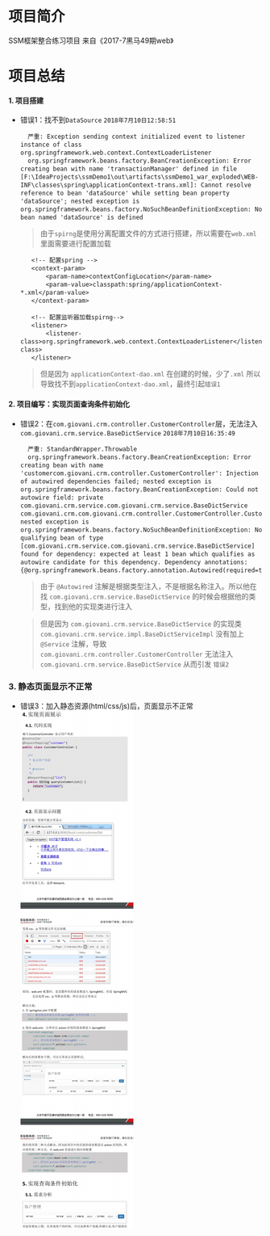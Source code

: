 # 项目简介
    
   SSM框架整合练习项目
   来自《2017-7黑马49期web》

# 项目总结

#### 1. 项目搭建

   + 错误1：找不到`DataSource` `2018年7月10日12:58:51`
               
           严重: Exception sending context initialized event to listener instance of class org.springframework.web.context.ContextLoaderListener
           org.springframework.beans.factory.BeanCreationException: Error creating bean with name 'transactionManager' defined in file [F:\IdeaProjects\ssmDemo1\out\artifacts\ssmDemo1_war_exploded\WEB-INF\classes\spring\applicationContext-trans.xml]: Cannot resolve reference to bean 'dataSource' while setting bean property 'dataSource'; nested exception is org.springframework.beans.factory.NoSuchBeanDefinitionException: No bean named 'dataSource' is defined
   
        >由于`spirng`是使用分离配置文件的方式进行搭建，所以需要在`web.xml`里面需要进行配置加载
                    
            <!-- 配置spring -->
            <context-param>
                <param-name>contextConfigLocation</param-name>
                <param-value>classpath:spring/applicationContext-*.xml</param-value>
            </context-param>
        
            <!-- 配置监听器加载spirng-->
            <listener>
                <listener-class>org.springframework.web.context.ContextLoaderListener</listener-class>
            </listener>
        > 但是因为 `applicationContext-dao.xml` 在创建的时候，少了`.xml`
          所以导致找不到`applicationContext-dao.xml`，最终引起`错误1`
          
 #### 2. 项目编写：实现页面查询条件初始化 
   
   + 错误2：在`com.giovani.crm.controller.CustomerController`层，无法注入`com.giovani.crm.service.BaseDictService` `2018年7月10日16:35:49`
   
           严重: StandardWrapper.Throwable
           org.springframework.beans.factory.BeanCreationException: Error creating bean with name 'customercom.giovani.crm.controller.CustomerController': Injection of autowired dependencies failed; nested exception is org.springframework.beans.factory.BeanCreationException: Could not autowire field: private com.giovani.crm.service.com.giovani.crm.service.BaseDictService com.giovani.crm.com.giovani.crm.controller.CustomerController.Customercom.giovani.crm.controller.CustomerController.com.giovani.crm.service.BaseDictService; nested exception is org.springframework.beans.factory.NoSuchBeanDefinitionException: No qualifying bean of type [com.giovani.crm.service.com.giovani.crm.service.BaseDictService] found for dependency: expected at least 1 bean which qualifies as autowire candidate for this dependency. Dependency annotations: {@org.springframework.beans.factory.annotation.Autowired(required=true)}
           
        > 由于 `@Autowired` 注解是根据类型注入，不是根据名称注入。所以他在找 `com.giovani.crm.service.BaseDictService` 的时候会根据他的类型，找到他的实现类进行注入
        
        > 但是因为 `com.giovani.crm.service.BaseDictService` 的实现类 `com.giovani.crm.service.impl.BaseDictServiceImpl` 没有加上 `@Service` 注解，导致 `com.giovani.crm.controller.CustomerController` 无法注入 `com.giovani.crm.service.BaseDictService` 从而引发 `错误2`
    
### 3. 静态页面显示不正常
   + 错误3：加入静态资源(html/css/js)后，页面显示不正常
   ![Aaron Swartz](https://raw.githubusercontent.com/Giovani-Github/Giovani-resource/master/markdown-resource/2018-07-20_163507.png)
   
